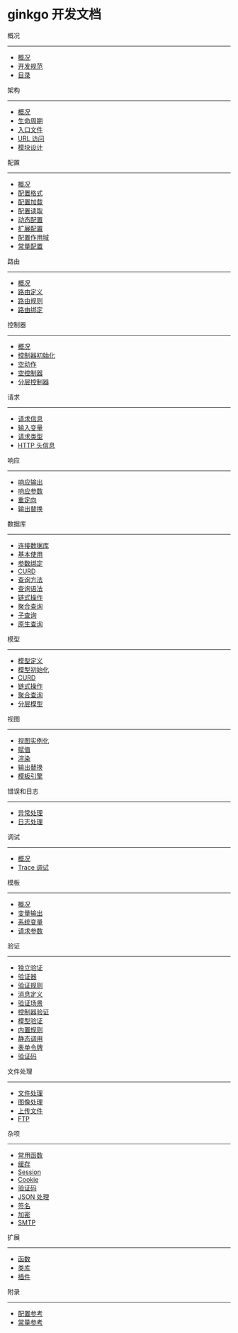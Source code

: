 # ginkgo 开发文档


概况

----------

* [概况](./overview/overview.md)
* [开发规范](./overview/spec.md)
* [目录](./overview/dir.md)


架构

----------

 * [概况](./construct/overview.md)
 * [生命周期](./construct/lifetime.md)
 * [入口文件](./construct/entry.md)
 * [URL 访问](./construct/url.md)
 * [模块设计](./construct/module.md)


配置

----------

 * [概况](./config/overview.md)
 * [配置格式](./config/format.md)
 * [配置加载](./config/load.md)
 * [配置读取](./config/read.md)
 * [动态配置](./config/dynamic.md)
 * [扩展配置](./config/extra.md)
 * [配置作用域](./config/range.md)
 * [常量配置](./config/const.md)


路由

----------

 * [概况](./route/overview.md)
 * [路由定义](./route/define.md)
 * [路由规则](./route/rules.md)
 * [路由绑定](./route/bind.md)


控制器

----------

 * [概况](./ctrl/overview.md)
 * [控制器初始化](./ctrl/init.md)
 * [空动作](./ctrl/a_empty.md)
 * [空控制器](./ctrl/c_empty.md)
 * [分层控制器](./ctrl/layer.md)


请求

----------

 * [请求信息](./request/overview.md)
 * [输入变量](./request/input.md)
 * [请求类型](./request/type.md)
 * [HTTP 头信息](./request/header.md)


响应

----------

 * [响应输出](./response/overview.md)
 * [响应参数](./response/param.md)
 * [重定向](./response/redirect.md)
 * [输出替换](./response/replace.md)


数据库

----------

 * [连接数据库](./database/overview.md)
 * [基本使用](./database/basic.md)
 * [参数绑定](./database/bind.md)
 * [CURD](./database/curd.md)
 * [查询方法](./database/query.md)
 * [查询语法](./database/syntax.md)
 * [链式操作](./database/chain.md)
 * [聚合查询](./database/aggregate.md)
 * [子查询](./database/subquery.md)
 * [原生查询](./database/native.md)


模型

----------

 * [模型定义](./model/overview.md)
 * [模型初始化](./model/init.md)
 * [CURD](./model/curd.md)
 * [链式操作](./model/chain.md)
 * [聚合查询](./model/aggregate.md)
 * [分层模型](./model/layer.md)


视图

----------

 * [视图实例化](./view/overview.md)
 * [赋值](./view/assign.md)
 * [渲染](./view/rendering.md)
 * [输出替换](./view/replace.md)
 * [模板引擎](./view/engine.md)


错误和日志

----------

 * [异常处理](./err_log/overview.md)
 * [日志处理](./err_log/log.md)


调试

----------

 * [概况](./debug/overview.md)
 * [Trace 调试](./debug/trace.md)


模板

----------

 * [概况](./template/overview.md)
 * [变量输出](./template/variable.md)
 * [系统变量](./template/system.md)
 * [请求参数](./template/request.md)


验证

----------

 * [独立验证](./validate/overview.md)
 * [验证器](./validate/validator.md)
 * [验证规则](./validate/rule.md)
 * [消息定义](./validate/message.md)
 * [验证场景](./validate/scene.md)
 * [控制器验证](./validate/ctrl.md)
 * [模型验证](./validate/model.md)
 * [内置规则](./validate/builtin.md)
 * [静态调用](./validate/static.md)
 * [表单令牌](./validate/token.md)
 * [验证码](./validate/captcha.md)


文件处理

----------

 * [文件处理](./file/overview.md)
 * [图像处理](./file/image.md)
 * [上传文件](./file/upload.md)
 * [FTP](./file/ftp.md)


杂项

----------

 * [常用函数](./misc/overview.md)
 * [缓存](./misc/cache.md)
 * [Session](./misc/session.md)
 * [Cookie](./misc/cookie.md)
 * [验证码](./misc/captcha.md)
 * [JSON 处理](./misc/json.md)
 * [签名](./misc/sign.md)
 * [加密](./misc/crypt.md)
 * [SMTP](./misc/smtp.md)


扩展

----------

 * [函数](./extend/overview.md)
 * [类库](./extend/class.md)
 * [插件](./extend/plugin.md)


附录

----------

 * [配置参考](./attach/overview.md)
 * [常量参考](./attach/const.md)